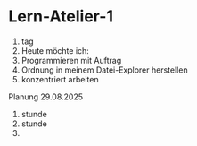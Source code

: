 # Lern-Atelier-1
1. tag
2. Heute möchte ich:
3. Programmieren mit Auftrag
4. Ordnung in meinem Datei-Explorer herstellen
5. konzentriert arbeiten

 Planung 29.08.2025
 1. stunde
 2. stunde
 3. 
